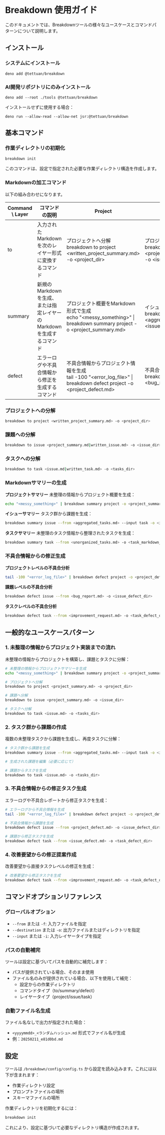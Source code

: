 # Breakdown 使用ガイド

このドキュメントでは、Breakdownツールの様々なユースケースとコマンドパターンについて説明します。

## インストール

### システムにインストール

```
deno add @tettuan/breakdown
```

### AI開発リポジトリにのみインストール

```
deno add --root ./tools @tettuan/breakdown
```

インストールせずに使用する場合：

```
deno run --allow-read --allow-net jsr:@tettuan/breakdown
```

## 基本コマンド

### 作業ディレクトリの初期化

```bash
breakdown init
```

このコマンドは、設定で指定された必要な作業ディレクトリ構造を作成します。


### Markdownの加工コマンド

以下の組み合わせになります。

| Command \ Layer | コマンドの説明 | Project | Issue | Task |
|----------------|----------------|---------|--------|------|
| to | 入力されたMarkdownを次のレイヤー形式に変換するコマンド | プロジェクトへ分解<br>breakdown to project <written_project_summary.md> -o <project_dir> | プロジェクトから課題へ分解<br>breakdown to issue <project_summary.md\|written_issue.md> -o <issue_dir> | 課題からタスクへ分解<br>breakdown to task <issue.md\|written_task.md> -o <tasks_dir> |
| summary | 新規のMarkdownを生成、または指定レイヤーのMarkdownを生成するコマンド | プロジェクト概要をMarkdown形式で生成<br>echo "<messy_something>" \| breakdown summary project -o <project_summary.md> | イシュー概要をMarkdown形式で生成<br>breakdown summary issue --from <aggregated_tasks.md> --input task -o <issue_markdown_dir> | タスク概要をMarkdown形式で生成<br>breakdown summary task --from <unorganized_tasks.md> -o <task_markdown_dir> |
| defect | エラーログや不具合情報から修正を生成するコマンド | 不具合情報からプロジェクト情報を生成<br>tail -100 "<error_log_file>" \| breakdown defect project -o <project_defect.md> | 不具合情報から課題を生成<br>breakdown defect issue --from <bug_report.md> -o <issue_defect_dir> | 不具合情報からタスクを生成<br>breakdown defect task --from <improvement_request.md> -o <task_defect_dir> |


### プロジェクトへの分解

```bash
breakdown to project <written_project_summary.md> -o <project_dir>
```

### 課題への分解

```bash
breakdown to issue <project_summary.md|written_issue.md> -o <issue_dir>
```

### タスクへの分解

```bash
breakdown to task <issue.md|written_task.md> -o <tasks_dir>
```

### Markdownサマリーの生成

**プロジェクトサマリー**
未整理の情報からプロジェクト概要を生成：
```bash
echo "<messy_something>" | breakdown summary project -o <project_summary.md>
```

**イシューサマリー**
タスク群から課題を生成：
```bash
breakdown summary issue --from <aggregated_tasks.md> --input task -o <issue_markdown_dir>
```

**タスクサマリー**
未整理のタスク情報から整理されたタスクを生成：
```bash
breakdown summary task --from <unorganized_tasks.md> -o <task_markdown_dir>
```

### 不具合情報からの修正生成

**プロジェクトレベルの不具合分析**
```bash
tail -100 "<error_log_file>" | breakdown defect project -o <project_defect.md>
```

**課題レベルの不具合分析**
```bash
breakdown defect issue --from <bug_report.md> -o <issue_defect_dir>
```

**タスクレベルの不具合分析**
```bash
breakdown defect task --from <improvement_request.md> -o <task_defect_dir>
```

## 一般的なユースケースパターン

### 1. 未整理の情報からプロジェクト実装までの流れ

未整理の情報からプロジェクトを構築し、課題とタスクに分解：

```bash
# 未整理の情報からプロジェクトサマリーを生成
echo "<messy_something>" | breakdown summary project -o <project_summary.md>

# プロジェクトへ分解
breakdown to project <project_summary.md> -o <project_dir>

# 課題へ分解
breakdown to issue <project_summary.md> -o <issue_dir>

# タスクへ分解
breakdown to task <issue.md> -o <tasks_dir>
```

### 2. タスク群から課題の作成

複数の未整理タスクから課題を生成し、再度タスクに分解：

```bash
# タスク群から課題を生成
breakdown summary issue --from <aggregated_tasks.md> --input task -o <issue_markdown_dir>

# 生成された課題を編集（必要に応じて）

# 課題からタスクを生成
breakdown to task <issue.md> -o <tasks_dir>
```

### 3. 不具合情報からの修正タスク生成

エラーログや不具合レポートから修正タスクを生成：

```bash
# エラーログから不具合情報を生成
tail -100 "<error_log_file>" | breakdown defect project -o <project_defect.md>

# 不具合情報から課題を生成
breakdown defect issue --from <project_defect.md> -o <issue_defect_dir>

# 課題から修正タスクを生成
breakdown defect task --from <issue_defect.md> -o <task_defect_dir>
```

### 4. 改善要望からの修正提案作成

改善要望から直接タスクレベルの修正を生成：

```bash
# 改善要望から修正タスクを生成
breakdown defect task --from <improvement_request.md> -o <task_defect_dir>
```

## コマンドオプションリファレンス

### グローバルオプション

- `--from` または `-f`: 入力ファイルを指定
- `--destination` または `-o`: 出力ファイルまたはディレクトリを指定
- `--input` または `-i`: 入力レイヤータイプを指定

### パスの自動補完

ツールは設定に基づいてパスを自動的に補完します：

- パスが提供されている場合、そのまま使用
- ファイル名のみが提供されている場合、以下を使用して補完：
  - 設定からの作業ディレクトリ
  - コマンドタイプ（to/summary/defect）
  - レイヤータイプ（project/issue/task）

### 自動ファイル名生成

ファイル名なしで出力が指定された場合：

- `<yyyymmdd>_<ランダムハッシュ>.md` 形式でファイル名が生成
- 例：`20250211_e81d0bd.md`

## 設定

ツールは `/breakdown/config/config.ts` から設定を読み込みます。これには以下が含まれます：

- 作業ディレクトリ設定
- プロンプトファイルの場所
- スキーマファイルの場所

作業ディレクトリを初期化するには：

```bash
breakdown init
```

これにより、設定に基づいて必要なディレクトリ構造が作成されます。
